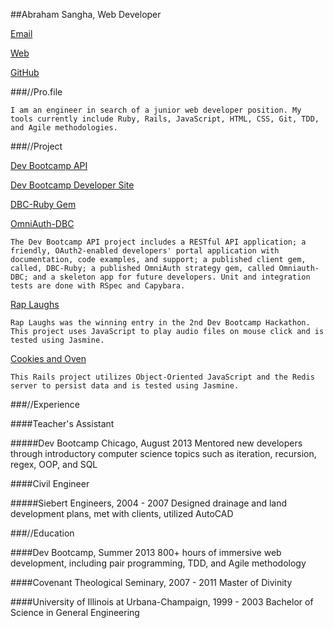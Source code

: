 

##Abraham Sangha, Web Developer

[Email](mailto:abrahamsangha@gmail.com)

[Web](http://abrahamsangha.github.io/)

[GitHub](https://github.com/abrahamsangha)

###//Pro.file

    I am an engineer in search of a junior web developer position. My tools currently include Ruby, Rails, JavaScript, HTML, CSS, Git, TDD, and Agile methodologies.

###//Project

   [Dev Bootcamp API](https://github.com/Devbootcamp/api)

   [Dev Bootcamp Developer Site](https://github.com/Devbootcamp/developer)

   [DBC-Ruby Gem](https://github.com/Devbootcamp/dbc-ruby)

   [OmniAuth-DBC](https://github.com/Devbootcamp/omniauth-dbc)


    The Dev Bootcamp API project includes a RESTful API application; a friendly, OAuth2-enabled developers' portal application with documentation, code examples, and support; a published client gem, called, DBC-Ruby; a published OmniAuth strategy gem, called Omniauth-DBC; and a skeleton app for future developers. Unit and integration tests are done with RSpec and Capybara.

   [Rap Laughs](https://github.com/priyamathew/raplaughs)

    Rap Laughs was the winning entry in the 2nd Dev Bootcamp Hackathon. This project uses JavaScript to play audio files on mouse click and is tested using Jasmine.

   [Cookies and Oven](https://github.com/abrahamsangha/oo_js_cookies_ovens)

    This Rails project utilizes Object-Oriented JavaScript and the Redis server to persist data and is tested using Jasmine.


###//Experience

####Teacher's Assistant

#####Dev Bootcamp Chicago, August 2013
    Mentored new developers through introductory computer science topics such as iteration, recursion, regex, OOP, and SQL

####Civil Engineer

#####Siebert Engineers, 2004 - 2007
    Designed drainage and land development plans, met with clients, utilized AutoCAD

###//Education

####Dev Bootcamp, Summer 2013
    800+ hours of immersive web development, including pair programming, TDD, and Agile methodology

####Covenant Theological Seminary, 2007 - 2011
    Master of Divinity

####University of Illinois at Urbana-Champaign, 1999 - 2003
    Bachelor of Science in General Engineering
